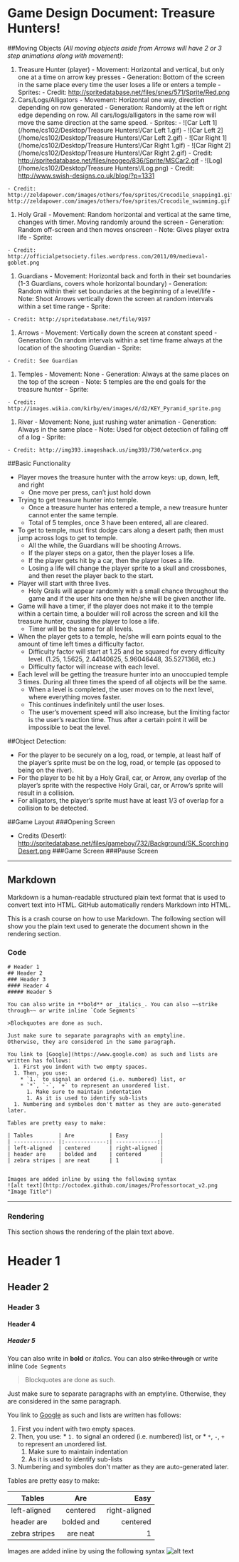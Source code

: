 # Game Design Document: Treasure Hunters!

##Moving Objects _(All moving objects aside from Arrows will have 2 or 3 step animations along with movement)_:

  1. Treasure Hunter (player)
    - Movement: Horizontal and vertical, but only one at a time on arrow key presses 
    - Generation: Bottom of the screen in the same place every time the user loses a life or enters a temple
    - Sprites:
    - Credit: http://spritedatabase.net/files/snes/571/Sprite/Red.png 
  1. Cars/Logs/Alligators 
    - Movement: Horizontal one way, direction depending on row generated
    - Generation: Randomly at the left or right edge depending on row. All cars/logs/alligators in the same row will move the same direction at the same speed.
    - Sprites:
    - ![Car Left 1](/home/cs102/Desktop/Treasure Hunters!/Car Left 1.gif) 
    - ![Car Left 2](/home/cs102/Desktop/Treasure Hunters!/Car Left 2.gif) 
    - ![Car Right 1](/home/cs102/Desktop/Treasure Hunters!/Car Right 1.gif)
    - ![Car Right 2](/home/cs102/Desktop/Treasure Hunters!/Car Right 2.gif)
    - Credit: http://spritedatabase.net/files/neogeo/836/Sprite/MSCar2.gif 
    - ![Log](/home/cs102/Desktop/Treasure Hunters!/Log.png)
    - Credit: http://www.swish-designs.co.uk/blog/?p=1331 
 
    - Credit: http://zeldapower.com/images/others/foe/sprites/Crocodile_snapping1.gif http://zeldapower.com/images/others/foe/sprites/Crocodile_swimming.gif 
  1. Holy Grail
    - Movement: Random horizontal and vertical at the same time, changes with timer. Moving randomly around the screen
    - Generation: Random off-screen and then moves onscreen
    - Note: Gives player extra life
    - Sprite:

    - Credit:  http://officialpetsociety.files.wordpress.com/2011/09/medieval-goblet.png 
  1. Guardians
    - Movement: Horizontal back and forth in their set boundaries (1-3 Guardians, covers whole horizontal boundary)
    - Generation: Random within their set boundaries at the beginning of a level/life
    - Note: Shoot Arrows vertically down the screen at random intervals within a set time range
    - Sprite:

    - Credit: http://spritedatabase.net/file/9197 
  1. Arrows 
    - Movement: Vertically down the screen at constant speed
    - Generation: On random intervals within a set time frame always at the location of the shooting Guardian
    - Sprite:

    - Credit: See Guardian
  1. Temples 
    - Movement: None
    - Generation: Always at the same places on the top of the screen
    - Note: 5 temples are the end goals for the treasure hunter
    - Sprite: 

    - Credit: http://images.wikia.com/kirby/en/images/d/d2/KEY_Pyramid_sprite.png 
  1. River 
    - Movement: None, just rushing water animation
    - Generation: Always in the same place
    - Note: Used for object detection of falling off of a log
    - Sprite:
    
    - Credit: http://img393.imageshack.us/img393/730/water6cx.png 
 
##Basic Functionality

  - Player moves the treasure hunter with the arrow keys: up, down, left, and right
    - One move per press, can’t just hold down
  - Trying to get treasure hunter into temple. 
    - Once a treasure hunter has entered a temple, a new treasure hunter cannot enter the same temple.
    - Total of 5 temples, once 3 have been entered, all are cleared.
  - To get to temple, must first dodge cars along a desert path; then must jump across logs to get to temple. 
    - All the while, the Guardians will be shooting Arrows.
    - If the player steps on a gator, then the player loses a life.
    - If the player gets hit by a car, then the player loses a life.
    - Losing a life will change the player sprite to a skull and crossbones, and then reset the player back to the start.
  - Player will start with three lives.
    - Holy Grails will appear randomly with a small chance throughout the game and if the user hits one then he/she will be given another life.
  - Game will have a timer, if the player does not make it to the temple within a certain time, a boulder will roll across the screen and kill the treasure hunter, causing the player to lose a life.
    - Timer will be the same for all levels.
  - When the player gets to a temple, he/she will earn points equal to the amount of time left times a difficulty factor.
    - Difficulty factor will start at 1.25 and be squared for every difficulty level. (1.25, 1.5625, 2.44140625, 5.96046448, 35.5271368, etc.)
    - Difficulty factor will increase with each level.
  - Each level will be getting the treasure hunter into an unoccupied temple 3 times. During all three times the speed of all objects will be the same.
    - When a level is completed, the user moves on to the next level, where everything moves faster.
    - This continues indefinitely until the user loses.
    - The user’s movement speed will also increase, but the limiting factor is the user’s reaction time. Thus after a certain point it will be impossible to beat the level.

##Object Detection:

  - For the player to be securely on a log, road, or temple, at least half of the player’s sprite must be on the log, road, or temple (as opposed to being on the river).
  - For the player to be hit by a Holy Grail, car, or Arrow, any overlap of the player’s sprite with the respective Holy Grail, car, or Arrow’s sprite will result in a collision.
  - For alligators, the player’s sprite must have at least 1/3 of overlap for a collision to be detected.

##Game Layout
###Opening Screen
  - Credits (Desert): http://spritedatabase.net/files/gameboy/732/Background/SK_ScorchingDesert.png 
###Game Screen
###Pause Screen

----

## Markdown
Markdown is a human-readable structured plain text format that is used to convert text into HTML. GitHub automatically renders Markdown into HTML.

This is a crash course on how to use Markdown. The following section will show you the plain text used to generate the document shown in the rendering section.

### Code

```
# Header 1
## Header 2
### Header 3
#### Header 4
##### Header 5

You can also write in **bold** or _italics_. You can also ~~strike through~~ or write inline `Code Segments`

>Blockquotes are done as such.

Just make sure to separate paragraphs with an emptyline. 
Otherwise, they are considered in the same paragraph.

You link to [Google](https://www.google.com) as such and lists are written has follows:
  1. First you indent with two empty spaces.
  1. Then, you use:
    * `1.` to signal an ordered (i.e. numbered) list, or
    * `*`, `-`, `+` to represent an unordered list.
      1. Make sure to maintain indentation
      1. As it is used to identify sub-lists
  1. Numbering and symboles don't matter as they are auto-generated later.

Tables are pretty easy to make:

| Tables        | Are           | Easy          |
| ------------- |:-------------:| -------------:|
| left-aligned  | centered      | right-aligned |
| header are    | bolded and    | centered      |
| zebra stripes | are neat      | 1             |


Images are added inline by using the following syntax
![alt text](http://octodex.github.com/images/Professortocat_v2.png "Image Title")
```

----

### Rendering
This section shows the rendering of the plain text above.

# Header 1
## Header 2
### Header 3
#### Header 4
##### Header 5

You can also write in **bold** or _italics_. You can also ~~strike through~~ or write inline `Code Segments`

>Blockquotes are done as such.

Just make sure to separate paragraphs with an emptyline. 
Otherwise, they are considered in the same paragraph.

You link to [Google](https://www.google.com) as such and lists are written has follows:
  1. First you indent with two empty spaces.
  1. Then, you use:
    * `1.` to signal an ordered (i.e. numbered) list, or
    * `*`, `-`, `+` to represent an unordered list.
      1. Make sure to maintain indentation
      1. As it is used to identify sub-lists
  1. Numbering and symboles don't matter as they are auto-generated later.

Tables are pretty easy to make:

| Tables        | Are           | Easy          |
| ------------- |:-------------:| -------------:|
| left-aligned  | centered      | right-aligned |
| header are    | bolded and    | centered      |
| zebra stripes | are neat      | 1             |


Images are added inline by using the following syntax
![alt text](http://octodex.github.com/images/Professortocat_v2.png "Image Title")

